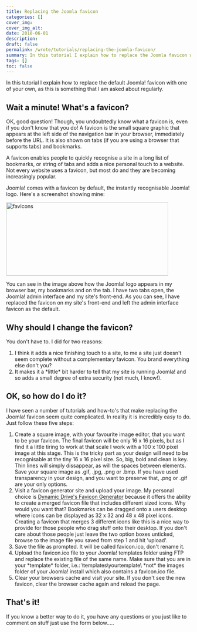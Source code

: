 ```yaml
---
title: Replacing the Joomla favicon
categories: []
cover_img:
cover_img_alt:
date: 2010-06-01
description:
draft: false
permalink: /wrote/tutorials/replacing-the-joomla-favicon/
summary: In this tutorial I explain how to replace the Joomla favicon with one of your own, something I'm asked about regularly.
tags: []
toc: false
---
```


In this tutorial I explain how to replace the default Joomla! favicon with one of your own, as this is something that I am asked about regularly.

<h2>Wait a minute! What's a favicon?</h2>
<p>OK, good question! Though, you undoubtedly know what a favicon is, even if you don't know that you do! A favicon is the small square graphic that appears at the left side of the navigation bar in your browser, immediately before the URL. It is also shown on tabs (if you are using a browser that supports tabs) and bookmarks.</p>
<p>A favicon enables people to quickly recognise a site in a long list of bookmarks, or string of tabs and adds a nice personal touch to a website. Not every website uses a favicon, but most do and they are becoming increasingly popular.</p>
<p>Joomla! comes with a favicon by default, the instantly recognisable Joomla! logo. Here's a screenshot showing mine:</p>
<p><img alt="favicons" src="images/stories/favicons.jpg" height="200" width="442" /></p>
<p>You can see in the image above how the Joomla! logo appears in my browser bar, my bookmarks and on the tab. I have two tabs open, the Joomla! admin interface and my site's front-end. As you can see, I have replaced the favicon on my site's front-end and left the admin interface favicon as the default.</p>
<h2>Why should I change the favicon?</h2>
<p>You don't have to. I did for two reasons:</p>
<ol>
<li>I think it adds a nice finishing touch to a site, to me a site just doesn't seem complete without a complementary favicon. You brand everything else don't you?</li>
<li>It makes it a *little* bit harder to tell that my site is running Joomla! and so adds a small degree of extra security (not much, I know!).</li>
</ol>
<h2>OK, so how do I do it?</h2>
<p>I have seen a number of tutorials and how-to's that make replacing the Joomla! favicon seem quite complicated. In reality it is incredibly easy to do. Just follow these five steps:</p>
<ol>
<li>Create a square image, with your favourite image editor, that you want to be your favicon. The final favicon will be only 16 x 16 pixels, but as I find it a little tiring to work at that scale I work with a 100 x 100 pixel image at this stage. This is the tricky part as your design will need to be recognisable at the tiny 16 x 16 pixel size. So, big, bold and clean is key. Thin lines will simply dissappear, as will the spaces between elements. Save your square image as .gif, .jpg, .png or .bmp. If you have used transparency in your design, and you want to preserve that, .png or .gif are your only options.</li>
<li>Visit a favicon generator site and upload your image. My personal choice is <a target="_blank" href="http://tools.dynamicdrive.com/favicon/">Dynamic Drive's Favicon Generator</a> because it offers the ability to create a merged favicon file that includes different sized icons. Why would you want that? Bookmarks can be dragged onto a users desktop where icons can be displayed as 32 x 32 and 48 x 48 pixel icons. Creating a favicon that merges 3 different icons like this is a nice way to provide for those people who drag stuff onto their desktop. If you don't care about those people just leave the two option boxes unticked, browse to the image file you saved from step 1 and hit 'upload'.</li>
<li>Save the file as prompted. It will be called favicon.ico, don't rename it.</li>
<li>Upload the favicon.ico file to your Joomla! templates folder using FTP and replace the existing file of the same name. Make sure that you are in your *template* folder, i.e.: \templates\yourtemplate\ *not* the images folder of your Joomla! install which also contains a favicon.ico file.</li>
<li>Clear your browsers cache and visit your site. If you don't see the new favicon, clear the browser cache again and reload the page.</li>
</ol>
<ul>
</ul>
<h2>That's it!</h2>
<p>If you know a better way to do it, you have any questions or you just like to comment on stuff just use the form below.....</p>
